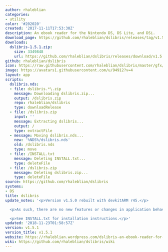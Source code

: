 ```yaml
---
author: rhaleblian
categories:
- utility
color: '#202020'
created: '2017-11-11T17:53:30Z'
description: An ebook reader for the Nintendo DS, DS Lite, and DSi.
download_page: https://github.com/rhaleblian/dslibris/releases/tag/v1.5.1
downloads:
  dslibris-1.5.1.zip:
    size: 3349848
    url: https://github.com/rhaleblian/dslibris/releases/download/v1.5.1/dslibris-1.5.1.zip
github: rhaleblian/dslibris
icon: https://raw.githubusercontent.com/rhaleblian/dslibris/master/gfx/icon.bmp
image: https://avatars1.githubusercontent.com/u/94912?v=4
layout: app
scripts:
  dslibris.nds:
  - file: dslibris.*\.zip
    message: Downloading dslibris.zip...
    output: /dslibris.zip
    repo: rhaleblian/dslibris
    type: downloadRelease
  - file: /dslibris.zip
    input: ''
    message: Extracting dslibris...
    output: /
    type: extractFile
  - message: Moving dslibris.nds...
    new: '%NDS%/dslibris.nds'
    old: /dslibris.nds
    type: move
  - file: /INSTALL.txt
    message: Deleting INSTALL.txt...
    type: deleteFile
  - file: /dslibris.zip
    message: Deleting dslibris.zip...
    type: deleteFile
source: https://github.com/rhaleblian/dslibris
systems:
- DS
title: dslibris
update_notes: '<p>Version v1.5.0 rebuilt with devkitARM r45.</p>

  <p>As such, there are no new features or changes in application behaviour.</p>

  <p>See INSTALL.txt for installation instructions.</p>'
updated: '2018-11-23T01:58:57Z'
version: v1.5.1
version_title: v1.5.1
website: https://rhaleblian.wordpress.com/dslibris-an-ebook-reader-for-the-nintendo-ds/
wiki: https://github.com/rhaleblian/dslibris/wiki
---
```

